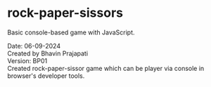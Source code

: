 # rock-paper-sissors
Basic console-based game with JavaScript.

Date: 06-09-2024 <br />
Created by Bhavin Prajapati <br />
Version: BP01 <br />
Created rock-paper-sissor game which can be player via console in browser's developer tools. <br />
